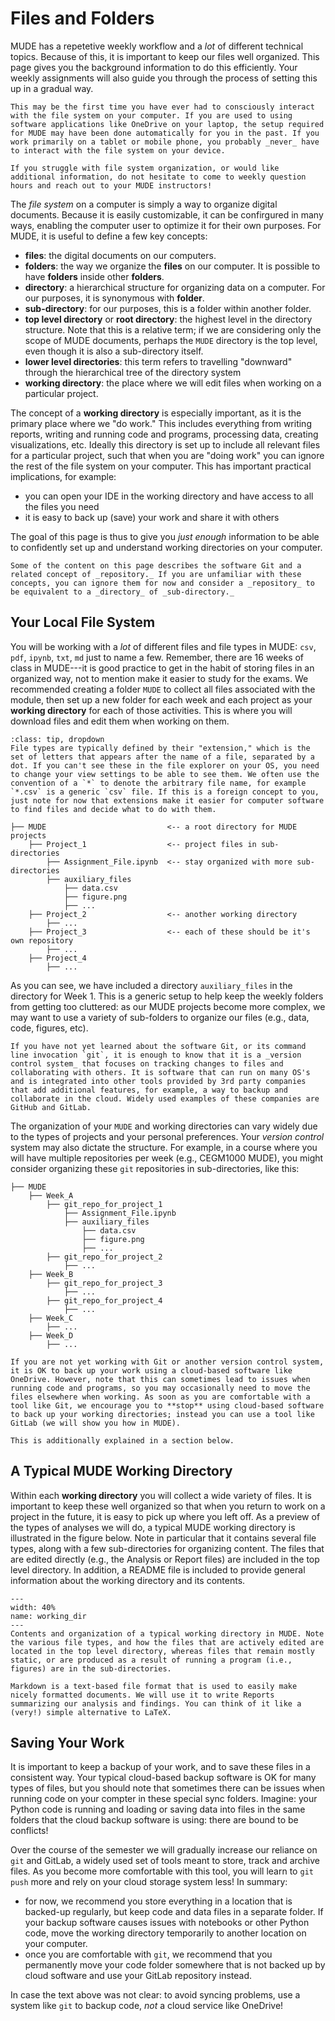 # Files and Folders

MUDE has a repetetive weekly workflow and a _lot_ of different technical topics. Because of this, it is important to keep our files well organized. This page gives you the background information to do this efficiently. Your weekly assignments will also guide you through the process of setting this up in a gradual way.

```{tip}
This may be the first time you have ever had to consciously interact with the file system on your computer. If you are used to using software applications like OneDrive on your laptop, the setup required for MUDE may have been done automatically for you in the past. If you work primarily on a tablet or mobile phone, you probably _never_ have to interact with the file system on your device.

If you struggle with file system organization, or would like additional information, do not hesitate to come to weekly question hours and reach out to your MUDE instructors!
```

The _file system_ on a computer is simply a way to organize digital documents. Because it is easily customizable, it can be confirgured in many ways, enabling the computer user to optimize it for their own purposes. For MUDE, it is useful to define a few key concepts:

- **files**: the digital documents on our computers.
- **folders**: the way we organize the **files** on our computer. It is possible to have **folders** inside other **folders**. 
- **directory**: a hierarchical structure for organizing data on a computer. For our purposes, it is synonymous with **folder**.
- **sub-directory**: for our purposes, this is a folder within another folder.
- **top level directory** or **root directory**: the highest level in the directory structure. Note that this is a relative term; if we are considering only the scope of MUDE documents, perhaps the `MUDE` directory is the top level, even though it is also a sub-directory itself.
- **lower level directories**: this term refers to travelling "downward" through the hierarchical tree of the directory system
- **working directory**: the place where we will edit files when working on a particular project.


The concept of a **working directory** is especially important, as it is the primary place where we "do work." This includes everything from writing reports, writing and running code and programs, processing data, creating visualizations, etc. Ideally this directory is set up to include all relevant files for a particular project, such that when you are "doing work" you can ignore the rest of the file system on your computer. This has important practical implications, for example:
- you can open your IDE in the working directory and have access to all the files you need
- it is easy to back up (save) your work and share it with others

The goal of this page is thus to give you _just enough_ information to be able to confidently set up and understand working directories on your computer.

```{tip}
Some of the content on this page describes the software Git and a related concept of _repository._ If you are unfamiliar with these concepts, you can ignore them for now and consider a _repository_ to be equivalent to a _directory_ of _sub-directory._
```

## Your Local File System

You will be working with a _lot_ of different files and file types in MUDE: `csv`, `pdf`, `ipynb`, `txt`, `md` just to name a few. Remember, there are 16 weeks of class in MUDE---it is good practice to get in the habit of storing files in an organized way, not to mention make it easier to study for the exams. We recommended creating a folder `MUDE` to collect all files associated with the module, then set up a new folder for each week and each project as your **working directory** for each of those activities. This is where you will download files and edit them when working on them. 

```{admonition} File Types and Extensions
:class: tip, dropdown
File types are typically defined by their "extension," which is the set of letters that appears after the name of a file, separated by a dot. If you can't see these in the file explorer on your OS, you need to change your view settings to be able to see them. We often use the convention of a `*` to denote the arbitrary file name, for example `*.csv` is a generic `csv` file. If this is a foreign concept to you, just note for now that extensions make it easier for computer software to find files and decide what to do with them. 
```

```none
├── MUDE                           <-- a root directory for MUDE projects
    ├── Project_1                  <-- project files in sub-directories
        ├── Assignment_File.ipynb  <-- stay organized with more sub-directories
        ├── auxiliary_files
            ├── data.csv
            ├── figure.png
            ├── ...
    ├── Project_2                  <-- another working directory
        ├── ...
    ├── Project_3                  <-- each of these should be it's own repository
        ├── ...
    ├── Project_4
        ├── ...
```

As you can see, we have included a directory `auxiliary_files` in the directory for Week 1. This is a generic setup to help keep the weekly folders from getting too cluttered: as our MUDE projects become more complex, we may want to use a variety of sub-folders to organize our files (e.g., data, code, figures, etc).

```{tip}
If you have not yet learned about the software Git, or its command line invocation `git`, it is enough to know that it is a _version control system_ that focuses on tracking changes to files and collaborating with others. It is software that can run on many OS's and is integrated into other tools provided by 3rd party companies that add additional features, for example, a way to backup and collaborate in the cloud. Widely used examples of these companies are GitHub and GitLab.
```

The organization of your `MUDE` and working directories can vary widely due to the types of projects and your personal preferences. Your _version control_ system may also dictate the structure. For example, in a course where you will have multiple repositories per week (e.g., CEGM1000 MUDE), you might consider organizing these `git` repositories in sub-directories, like this:

```none
├── MUDE
    ├── Week_A
        ├── git_repo_for_project_1
            ├── Assignment_File.ipynb
            ├── auxiliary_files
                ├── data.csv
                ├── figure.png
                ├── ...
        ├── git_repo_for_project_2
            ├── ...
    ├── Week_B
        ├── git_repo_for_project_3
            ├── ...
        ├── git_repo_for_project_4
            ├── ...
    ├── Week_C
        ├── ...
    ├── Week_D
        ├── ...
```

```{tip}
If you are not yet working with Git or another version control system, it is OK to back up your work using a cloud-based software like OneDrive. However, note that this can sometimes lead to issues when running code and programs, so you may occasionally need to move the files elsewhere when working. As soon as you are comfortable with a tool like Git, we encourage you to **stop** using cloud-based software to back up your working directories; instead you can use a tool like GitLab (we will show you how in MUDE).

This is additionally explained in a section below.
```

## A Typical MUDE Working Directory

Within each **working directory** you will collect a wide variety of files. It is important to keep these well organized so that when you return to work on a project in the future, it is easy to pick up where you left off. As a preview of the types of analyses we will do, a typical MUDE working directory is illustrated in the figure below. Note in particular that it contains several file types, along with a few sub-directories for organizing content. The files that are edited directly (e.g., the Analysis or Report files) are included in the top level directory. In addition, a README file is included to provide general information about the working directory and its contents.

```{figure} https://files.mude.citg.tudelft.nl/working_dir.svg
---
width: 40%
name: working_dir
---
Contents and organization of a typical working directory in MUDE. Note the various file types, and how the files that are actively edited are located in the top level directory, whereas files that remain mostly static, or are produced as a result of running a program (i.e., figures) are in the sub-directories.
```

```{tip}
Markdown is a text-based file format that is used to easily make nicely formatted documents. We will use it to write Reports summarizing our analysis and findings. You can think of it like a (very!) simple alternative to LaTeX.
```

## Saving Your Work

It is important to keep a backup of your work, and to save these files in a consistent way. Your typical cloud-based backup software is OK for many types of files, but you should note that sometimes there can be issues when running code on your compter in these special sync folders. Imagine: your Python code is running and loading or saving data into files in the same folders that the cloud backup software is using: there are bound to be conflicts!

Over the course of the semester we will gradually increase our reliance on `git` and GitLab, a widely used set of tools meant to store, track and archive files. As you become more comfortable with this tool, you will learn to `git push` more and rely on your cloud storage system less! In summary:
* for now, we recommend you store everything in a location that is backed-up regularly, but keep code and data files in a separate folder. If your backup software causes issues with notebooks or other Python code, move the working directory temporarily to another location on your computer.
* once you are comfortable with `git`, we recommend that you permanently move your code folder somewhere that is not backed up by cloud software and use your GitLab repository instead.

In case the text above was not clear: to avoid syncing problems, use a system like `git` to backup code, _not_ a cloud service like OneDrive!
